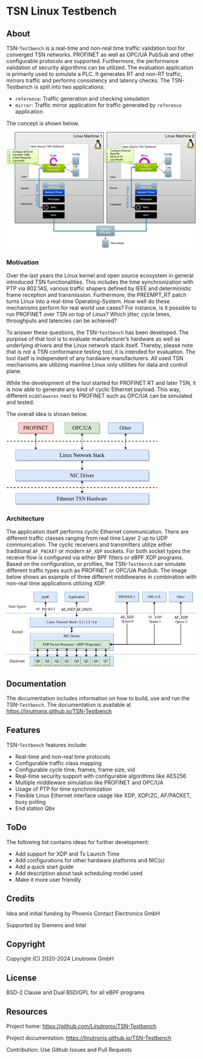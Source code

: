 # TSN Linux Testbench #

## About ##

TSN-``Testbench`` is a real-time and non-real time traffic validation tool for
converged TSN networks. PROFINET as well as OPC/UA PubSub and other configurable
protocols are supported. Furthermore, the performance validation of security
algorithms can be utilized. The evaluation application is primarily used to
simulate a PLC. It generates RT and non-RT traffic, mirrors traffic and performs
consistency and latency checks. The TSN-Testbench is split into two
applications:

- ``reference``: Traffic generation and checking simulation
- ``mirror``: Traffic mirror application for traffic generated by ``reference``
  application

The concept is shown below.

<img src="Documentation/images/overview.png" width="600" alt="TSN-Testbench" />

### Motivation ###

Over the last years the Linux kernel and open source ecosystem in general
introduced TSN functionalities. This includes the time synchronization with PTP
via 802.1AS, various traffic shapers defined by IEEE and deterministic frame
reception and transmission. Furthermore, the PREEMPT_RT patch turns Linux into a
real-time Operating-System. How well do these mechanisms perform for real world
use cases? For instance, is it possible to run PROFINET over TSN on top of
Linux? Which jitter, cycle times, throughputs and latencies can be achieved?

To answer these questions, the TSN-``Testbench`` has been developed. The purpose
of that tool is to evaluate manufacturer’s hardware as well as underlying
drivers and the Linux network stack itself. Thereby, please note that is not a
TSN conformance testing tool, it is intended for evaluation. The tool itself is
independent of any hardware manufacturers. All used TSN mechanisms are utilizing
mainline Linux only utilities for data and control plane.

While the development of the tool started for PROFINET RT and later TSN, it is
now able to generate any kind of cyclic Ethernet payload. This way, different
``middlewares`` next to PROFINET such as OPC/UA can be simulated and tested.

The overall idea is shown below.

<img src="Documentation/images/multimiddleware.png" width="400" alt="Multi Middleware" />

### Architecture ###

The application itself performs cyclic Ethernet communication. There are
different traffic classes ranging from real time Layer 2 up to UDP
communication. The cyclic receivers and transmitters utilize either traditional
``AF_PACKET`` or modern ``AF_XDP`` sockets. For both socket types the receive
flow is configured via either BPF filters or eBPF XDP programs. Based on the
configuration, or profiles, the TSN-``Testbench`` can simulate different traffic
types such as PROFINET or OPC/UA PubSub. The image below shows an example of
three different middlewares in combination with non-real time applications
utilizing XDP.

<img src="Documentation/images/ref_test_app_architecture_xdp.png" width="600" alt="TSN-Testbench XDP Architecture" />

## Documentation ##

The documentation includes information on how to build, use and run the TSN-``Testbench``.  The documentation is
available at https://linutronix.github.io/TSN-Testbench

## Features ##

TSN-``Testbench`` features include:

- Real-time and non-real time protocols
- Configurable traffic class mapping
- Configurable cycle time, frames, frame size, vid
- Real-time security support with configurable algorithms like AES256
- Multiple middleware simulation like PROFINET and OPC/UA
- Usage of PTP for time synchronization
- Flexible Linux Ethernet interface usage like XDP, XDP/ZC, AF/PACKET, busy polling
- End station Qbv

## ToDo ##

The following list contains ideas for further development:

- Add support for XDP and Tx Launch Time
- Add configurations for other hardware platforms and NIC(s)
- Add a quick start guide
- Add description about task scheduling model used
- Make it more user friendly

## Credits ##

Idea and initial funding by Phoenix Contact Electronics GmbH

Supported by Siemens and Intel

## Copyright ##

Copyright (C) 2020-2024 Linutronix GmbH

## License ##

BSD-2 Clause and Dual BSD/GPL for all eBPF programs

## Resources ##

Project home: https://github.com/Linutronix/TSN-Testbench

Project documentation: https://linutronix.github.io/TSN-Testbench

Contribution: Use Github Issues and Pull Requests
